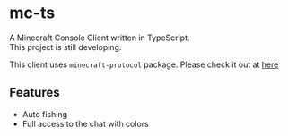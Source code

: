 # mc-ts
A Minecraft Console Client written in TypeScript.\
This project is still developing.

This client uses `minecraft-protocol` package.
Please check it out at [here](https://github.com/PrismarineJS/node-minecraft-protocol)

Features
-
* Auto fishing
* Full access to the chat with colors